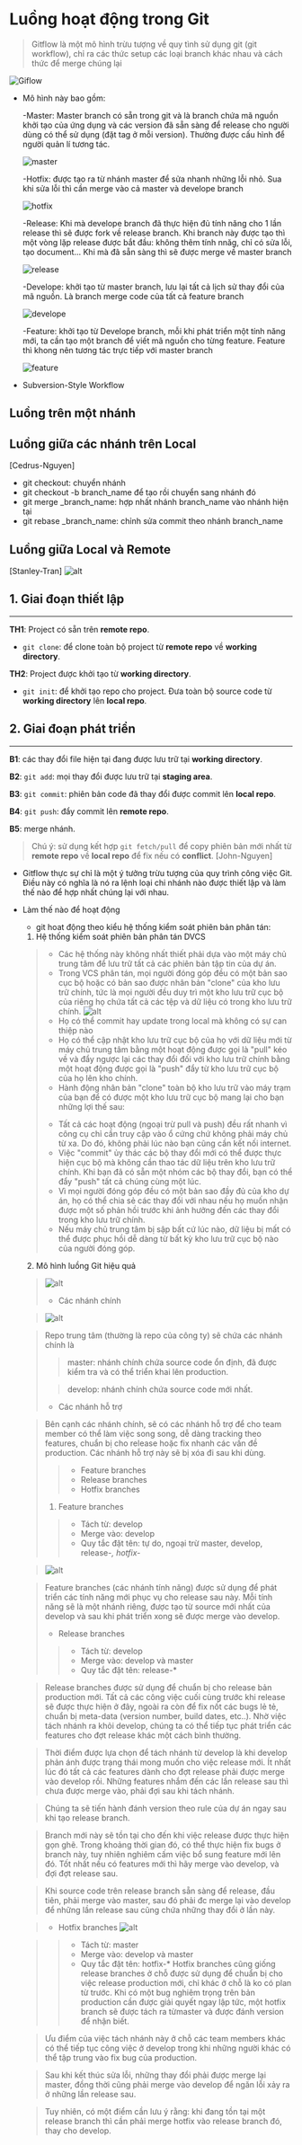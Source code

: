 # Luồng hoạt động trong Git
> Gitflow là một mô hình trừu tượng về quy tình sử dụng git (git workflow), chỉ ra các thức setup các loại branch khác nhau và cách thức để merge chúng lại

![Giflow](https://images.viblo.asia/full/84f47fd1-a009-4beb-8957-26395fe1023d.png)

* Mô hình này bao gồm:

    -Master: Master branch có sẵn trong git và là branch chứa mã nguồn khởi tạo của ứng dụng và các version đã sẵn sàng để release cho người dùng có thể sử dụng (đặt tag ở mỗi version). Thường được cấu hình để người quản lí tương tác.


    ![master](https://images.viblo.asia/f71e46bd-452f-48c1-b451-2f8a25fff458.png)

    -Hotfix: được tạo ra từ nhánh master để sửa nhanh những lỗi nhỏ. Sua khi sửa lỗi thì cần merge vào cả master và develope branch

    ![hotfix](https://images.viblo.asia/9fab3a45-1282-4b45-9db9-f80dc7143ae5.png)

    -Release: Khi mà develope branch đã thực hiện đủ tính năng cho 1 lần release thì sẽ được fork về release branch. Khi branch này được tạo thì một vòng lặp release được bắt đầu: không thêm tính nnăg, chỉ có sửa lỗi, tạo document... Khi mà đã sẵn sàng thì sẽ được merge về master branch

    ![release](https://images.viblo.asia/7b05bf3e-e652-4ef5-817d-bef89314ef7c.png)

    -Develope: khởi tạo từ master branch, lưu lại tất cả lịch sử thay đổi của mã nguồn. Là branch merge code của tất cả feature branch

    ![develope](https://images.viblo.asia/6e91e85b-3152-4a04-a04d-160aa0bd5135.png)

    -Feature: khởi tạo từ Develope branch, mỗi khi phát triển một tính năng mới, ta cần tạo một branch để viết mã nguồn cho từng feature. Feature thì khong nên tương tác trực tiếp với master branch

    ![feature](https://images.viblo.asia/e4f9e958-2d5e-4f9e-98bc-9c77453b5983.png)

- Subversion-Style Workflow

## Luồng trên một nhánh


## Luồng giữa các nhánh trên Local

[Cedrus-Nguyen]
- git checkout: chuyển nhánh
- git checkout -b branch_name để tạo rồi chuyển sang nhánh đó
- git merge _branch_name: hợp nhất nhánh branch_name vào nhánh hiện tại
- git rebase _branch_name: chỉnh sửa commit theo nhánh branch_name

## Luồng giữa Local và Remote

[Stanley-Tran]
![alt](https://i.ibb.co/H2DLngS/workflow-Git.png)

## **1. Giai đoạn thiết lập**

***
**TH1**: Project có sẵn trên **remote repo**.

* `git clone`: để clone toàn bộ project từ **remote repo** về **working directory**.

**TH2**: Project được khởi tạo từ **working directory**.

* `git init`: để khởi tạo repo cho project. Đưa toàn bộ source code từ **working directory** lên **local repo**.

## **2. Giai đoạn phát triển**

***
**B1**: các thay đổi file hiện tại đang được lưu trữ tại **working directory**.

**B2**: `git add`: mọi thay đổi được lưu trữ tại **staging area**.

**B3**: `git commit`: phiên bản code đã thay đổi được commit lên **local repo**.

**B4**: `git push`: đẩy commit lên **remote repo**.

**B5**: merge nhánh.
> Chú ý: sử dụng kết hợp `git fetch/pull` để copy phiên bản mới nhất từ **remote repo** về **local repo** để fix nếu có **conflict**.
[John-Nguyen]
* Gitflow thực sự chỉ là một ý tưởng trừu tượng của quy trình công việc Git. Điều này có nghĩa là nó ra lệnh loại chi nhánh nào được thiết lập và làm thế nào để hợp nhất chúng lại với nhau.
* Làm thế nào để hoạt động
    - git hoat động theo kiểu hệ thống kiểm soát phiên bản phân tán:
    1. Hệ thống kiểm soát phiên bản phân tán DVCS
    >* Các hệ thống này không nhất thiết phải dựa vào một máy chủ trung tâm để lưu trữ tất cả các phiên bản tập tin của dự án.
    >* Trong VCS phân tán, mọi người đóng góp đều có một bản sao cục bộ hoặc có bản sao được nhân bản "clone" của kho lưu trữ chính, tức là mọi người đều duy trì một kho lưu trữ cục bộ của riêng họ chứa tất cả các tệp và dữ liệu có trong kho lưu trữ chính.
    >![alt](https://aptechbmt.edu.vn/uploads/hoc-lap-trinh/2019_11/git-series/distributed-version-control-system-workflow-what-is-git-aptech-buon-ma-thuot-768x508.png)
    >* Họ có thể commit hay update trong local mà không có sự can thiệp nào
    >* Họ có thể cập nhật kho lưu trữ cục bộ của họ với dữ liệu mới từ máy chủ trung tâm bằng một hoạt động được gọi là "pull" kéo về và đẩy ngược lại các thay đổi đối với kho lưu trữ chính bằng một hoạt động được gọi là "push" đẩy từ kho lưu trữ cục bộ của họ lên kho chính.
    >*  Hành động nhân bản "clone" toàn bộ kho lưu trữ vào máy trạm của bạn để có được một kho lưu trữ cục bộ mang lại cho bạn những lợi thế sau:
    >- Tất cả các hoạt động (ngoại trừ pull và push) đều rất nhanh vì công cụ chỉ cần truy cập vào ổ cứng chứ không phải máy chủ từ xa. Do đó, không phải lúc nào bạn cũng cần kết nối internet.
    >- Việc "commit" ủy thác các bộ thay đổi mới có thể được thực hiện cục bộ mà không cần thao tác dữ liệu trên kho lưu trữ chính. Khi bạn đã có sẵn một nhóm các bộ thay đổi, bạn có thể đẩy "push" tất cả chúng cùng một lúc.
    >- Vì mọi người đóng góp đều có một bản sao đầy đủ của kho dự án, họ có thể chia sẻ các thay đổi với nhau nếu họ muốn nhận được một số phản hồi trước khi ảnh hưởng đến các thay đổi trong kho lưu trữ chính.
    >- Nếu máy chủ trung tâm bị sập bất cứ lúc nào, dữ liệu bị mất có thể được phục hồi dễ dàng từ bất kỳ kho lưu trữ cục bộ nào của người đóng góp.
    2. Mô hình luồng Git hiệu quả
    >![alt](https://evotek.vn/wp-content/uploads/2020/11/git-flow-773x1024.png)
    >* Các nhánh chính

    >![alt](https://evotek.vn/wp-content/uploads/2020/11/main-branches2x-279x420.png)

    >Repo trung tâm (thường là repo của công ty) sẽ chứa các nhánh chính là
    >>master: nhánh chính chứa source code ổn định, đã được kiểm tra và có thể triển khai lên production.
    >
    >>develop: nhánh chính chứa source code mới nhất.
    >* Các nhánh hỗ trợ

    > Bên cạnh các nhánh chính, sẽ có các nhánh hỗ trợ để cho team member có thể làm việc song song, dễ dàng tracking theo features, chuẩn bị cho release hoặc fix nhanh các vấn đề production. Các nhánh hỗ trợ này sẽ bị xóa đi sau khi dùng.
    >>* Feature branches
    >>* Release branches
    >>* Hotfix branches
    >1. Feature branches
    >>* Tách từ: develop
    >>* Merge vào: develop
    >>* Quy tắc đặt tên: tự do, ngoại trừ master, develop, release-*, hotfix-*

    >![alt](https://evotek.vn/wp-content/uploads/2020/11/fb@2x-112x300.png)

    >Feature branches (các nhánh tính năng) được sử dụng để phát triển các tính năng mới phục vụ cho release sau này. Mỗi tính năng sẽ là một nhánh riêng, được tạo từ source mới nhất của develop và sau khi phát triển xong sẽ được merge vào develop.
    >* Release branches
    >>* Tách từ: develop
    >>* Merge vào: develop và master
    >>* Quy tắc đặt tên: release-*

    >Release branches được sử dụng để chuẩn bị cho release bản production mới. Tất cả các công việc cuối cùng trước khi release sẽ được thực hiện ở đây, ngoài ra còn để fix nốt các bugs lẻ tẻ, chuẩn bị meta-data (version number, build dates, etc..). Nhờ việc tách nhánh ra khỏi develop, chúng ta có thể tiếp tục phát triển các features cho đợt release khác một cách bình thường.

    >Thời điểm được lựa chọn để tách nhánh từ develop là khi develop phản ánh được trạng thái mong muốn cho việc release mới. Ít nhất lúc đó tất cả các features dành cho đợt release phải được merge vào develop rồi. Những features nhắm đến các lần release sau thì chưa được merge vào, phải đợi sau khi tách nhánh.

    >Chúng ta sẽ tiến hành đánh version theo rule của dự án ngay sau khi tạo release branch.

    >Branch mới này sẽ tồn tại cho đến khi việc release được thực hiện gọn ghẽ. Trong khoảng thời gian đó, có thể thực hiện fix bugs ở branch này, tuy nhiên nghiêm cấm việc bổ sung feature mới lên đó. Tốt nhất nếu có features mới thì hãy merge vào develop, và đợi đợt release sau.

    >Khi source code trên release branch sẵn sàng để release, đầu tiên, phải merge vào master, sau đó phải đc merge lại vào develop để những lần release sau cũng chứa những thay đổi ở lần này.

    >* Hotfix branches
    >![alt](https://evotek.vn/wp-content/uploads/2020/11/hotfix-branches@2x-312x420.png)

    >>* Tách từ: master
    >>* Merge vào: develop và master
    >>* Quy tắc đặt tên: hotfix-*
    >Hotfix branches cũng giống release branches ở chỗ được sử dụng để chuẩn bị cho việc release production mới, chỉ khác ở chỗ là ko có plan từ trước. Khi có một bug nghiêm trọng trên bản production cần được giải quyết ngay lập tức, một hotfix branch sẽ được tách ra từmaster và được đánh version để nhận biết.

    >Ưu điểm của việc tách nhánh này ở chỗ các team members khác có thể tiếp tục công việc ở develop trong khi những người khác có thể tập trung vào fix bug của production.

    >Sau khi kết thúc sửa lỗi, những thay đổi phải được merge lại master, đồng thời cũng phải merge vào develop để ngăn lỗi xảy ra ở những lần release sau.

    >Tuy nhiên, có một điểm cần lưu ý rằng: khi đang tồn tại một release branch thì cần phải merge hotfix vào release branch đó, thay cho develop.
